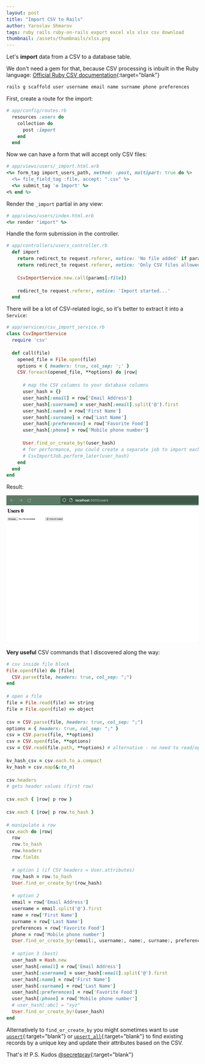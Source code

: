 ```yaml
---
layout: post
title: "Import CSV to Rails"
author: Yaroslav Shmarov
tags: ruby rails ruby-on-rails export excel xls xlsx csv download
thumbnail: /assets/thumbnails/xlsx.png
---
```


Let's **import** data from a CSV to a database table.

We don't need a gem for that, because CSV processing is inbuilt in the Ruby language:
[Official Ruby CSV documentation](https://ruby-doc.org/stdlib-3.0.0/libdoc/csv/rdoc/CSV.html){:target="blank"}

```ruby
rails g scaffold user username email name surname phone preferences
```

First, create a route for the import:

```ruby
# app/config/routes.rb
  resources :users do
    collection do
      post :import
    end
  end
```

Now we can have a form that will accept only CSV files:

```ruby
# app/views/users/_import.html.erb
<%= form_tag import_users_path, method: :post, multipart: true do %>
  <%= file_field_tag :file, accept: ".csv" %>
  <%= submit_tag '⚙️ Import' %>
<% end %>
```

Render the `_import` partial in any view:

```ruby
# app/views/users/index.html.erb
<%= render "import" %>
```

Handle the form submission in the controller.

```ruby
# app/controllers/users_controller.rb
  def import
    return redirect_to request.referer, notice: 'No file added' if params[:file].nil?
    return redirect_to request.referer, notice: 'Only CSV files allowed' unless params[:file].content_type == 'text/csv'

    CsvImportService.new.call(params[:file])

    redirect_to request.referer, notice: 'Import started...'
  end
```

There will be a lot of CSV-related logic, so it's better to extract it into a `Service`:

```ruby
# app/services/csv_import_service.rb
class CsvImportService
  require 'csv'

  def call(file)
    opened_file = File.open(file)
    options = { headers: true, col_sep: ';' }
    CSV.foreach(opened_file, **options) do |row|

      # map the CSV columns to your database columns
      user_hash = {}
      user_hash[:email] = row['Email Address']
      user_hash[:username] = user_hash[:email].split('@').first
      user_hash[:name] = row['First Name']
      user_hash[:surname] = row['Last Name']
      user_hash[:preferences] = row['Favorite Food']
      user_hash[:phone] = row['Mobile phone number']

      User.find_or_create_by!(user_hash)
      # for performance, you could create a separate job to import each user
      # CsvImportJob.perform_later(user_hash)
    end
  end
end
```

Result:

![import-csv-rails](/assets/images/import-csv-rails.gif)

**Very useful** CSV commands that I discovered along the way:

```ruby
# csv inside file block
File.open(file) do |file|
  CSV.parse(file, headers: true, col_sep: ";")
end

# open a file
file = File.read(file) => string
file = File.open(file) => object

csv = CSV.parse(file, headers: true, col_sep: ";")
options = { headers: true, col_sep: ";" }
csv = CSV.parse(file, **options)
csv = CSV.open(file, **options)
csv = CSV.read(file.path, **options) # alternative - no need to read/open file

kv_hash_csv = csv.each.to_a.compact
kv_hash = csv.map(&:to_h)

csv.headers
# gets header values (first row)

csv.each { |row| p row }

csv.each { |row| p row.to_hash }

# manipulate a row
csv.each do |row|
  row
  row.to_hash
  row.headers
  row.fields

  # option 1 (if CSV headers = User.attributes)
  row_hash = row.to_hash
  User.find_or_create_by!(row_hash)

  # option 2
  email = row['Email Address']
  username = email.split('@').first
  name = row['First Name']
  surname = row['Last Name']
  preferences = row['Favorite Food']
  phone = row['Mobile phone number']
  User.find_or_create_by!(email:, username:, name:, surname:, preferences:, phone:)

  # option 3 (best)
  user_hash = Hash.new
  user_hash[:email] = row['Email Address']
  user_hash[:username] = user_hash[:email].split('@').first
  user_hash[:name] = row['First Name']
  user_hash[:surname] = row['Last Name']
  user_hash[:preferences] = row['Favorite Food']
  user_hash[:phone] = row['Mobile phone number']
  # user_hash[:abc] = "xyz"
  User.find_or_create_by!(user_hash)
end
```

Alternatively to `find_or_create_by` you might sometimes want to use
[`upsert`](https://apidock.com/rails/v6.1.3.1/ActiveRecord/Persistence/ClassMethods/upsert){:target="blank"}
or
[`upsert_all`](https://apidock.com/rails/v6.1.3.1/ActiveRecord/Persistence/ClassMethods/upsert_all){:target="blank"}
to find existing records by a unique key and update their attributes based on the CSV.

That's it! P.S. Kudos [@secretpray](https://github.com/secretpray){:target="blank"}
